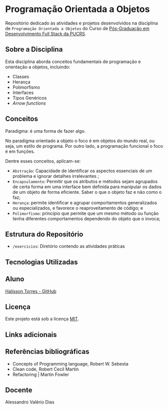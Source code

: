 # Programação Orientada a Objetos

Repositório dedicado às atividades e projetos desenvolvidos na disciplina de `Programação Orientada a Objetos` do Curso de [Pós-Graduação em Desenvolvimento Full Stack da PUCRS](https://online.pucrs.br/pos-graduacao/desenvolvimento-full-stack).

## Sobre a Disciplina

Esta disciplina aborda conceitos fundamentais de programação e orientação a objetos, incluindo:

- Classes
- Herança
- Polimorfismo
- Interfaces
- Tipos Genéricos
- _Arrow functions_

## Conceitos

Paradigma: é uma forma de fazer algo.

No paradigma orientado a objeto o foco é em objetos do mundo real, ou seja, um estilo de programa. Por outro lado, a programação funcional o foco é em funções.

Dentre esses conceitos, aplicam-se: 
- `Abstração`: Capacidade de identificar os aspectos essenciais de um problema e ignorar detalhes irrelevantes  ;
- `Encapsulamento`: Permitir que os atributos e métodos sejam agrupados de certa forma em uma interface bem definida para manipular os dados de um objeto de forma eficiente. Saber o que o objeto faz e não como o faz;
- `Herança`: permite identificar e agrupar comportamentos generalizados ou especializados, e favorece o reaproveitamento de código; e
- `Polimorfismo`: princípio que permite que um mesmo método ou função tenha diferentes comportamentos dependendo do objeto que o invoca;

## Estrutura do Repositório

- `/exercicios`: Diretório contendo as atividades práticas

## Tecnologias Utilizadas


## Aluno

[Halisson Torres - GitHub](https://github.com/halissontorres)

## Licença

Este projeto está sob a licença [MIT](../LICENSE).

## Links adicionais

## Referências bibliográficas

- Concepts of Programming language, Robert W. Sebesta
- Clean code, Robert Cecil Martin
- Refactoring | Martin Fowler

## Docente
Alessandro Valério Dias


